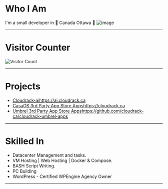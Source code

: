 # Who I Am
I'm a small developer in 🍁 Canada Ottawa 🍁 
![image](https://github.com/cloudrack-ca/cloudrack-ca/assets/145787423/27a30384-1878-4d79-b6e2-78a963629f9e)

---
# Visitor Counter 
![Visitor Count](https://profile-counter.glitch.me/cloudrack-ca/count.svg)

---

# Projects
- [Cloudrack-ai](https://ai.cloudrack.ca)https://ai.cloudrack.ca
- [CasaOS 3rd Party App Store Apps](https://cloudrack.ca)https://cloudrack.ca
- [Umbrel 3rd Party App Store Apps](https://github.com/cloudrack-ca/cloudrack-umbrel-apps)https://github.com/cloudrack-ca/cloudrack-umbrel-apps
---

# Skilled In
- Datacenter Management and tasks.
- VM Hosting | Web Hosting | Docker & Compose.
- BASH Script Writing.
- PC Building
- WordPress - Certified WPEngine Agency Owner

---

